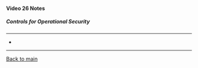 #### Video 26 Notes

##### Controls for Operational Security
---
- 

---

[Back to main](https://github.com/rot0xd/CBTNuggets/blob/master/CISSP/README.md)

